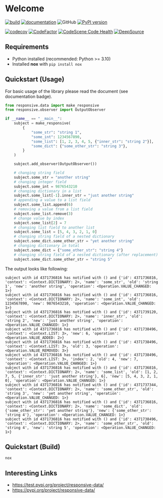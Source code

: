 # Welcome

[![build](https://github.com/thomas-lehmann-private/responsive-data/actions/workflows/build-action.yml/badge.svg)](https://github.com/thomas-lehmann-private/responsive-data/actions)
[![documentation](https://img.shields.io/badge/documentation-ok-%2300ff00)](https://thomas-lehmann-private.github.io/responsive-data)
![GitHub](https://img.shields.io/github/license/thomas-lehmann-private/responsive-data)
[![PyPI version](https://badge.fury.io/py/responsive-data.svg)](https://badge.fury.io/py/responsive-data)


[![codecov](https://codecov.io/gh/thomas-lehmann-private/responsive-data/branch/main/graph/badge.svg?token=QD9X5M8ATN)](https://codecov.io/gh/thomas-lehmann-private/responsive-data)
[![CodeFactor](https://www.codefactor.io/repository/github/thomas-lehmann-private/responsive-data/badge)](https://www.codefactor.io/repository/github/thomas-lehmann-private/responsive-data)
[![CodeScene Code Health](https://codescene.io/projects/24499/status-badges/code-health)](https://codescene.io/projects/24499)
[![DeepSource](https://deepsource.io/gh/thomas-lehmann-private/responsive-data.svg/?label=active+issues&show_trend=true&token=Rk85cJy_cMVxRNsMith_Fil9)](https://deepsource.io/gh/thomas-lehmann-private/responsive-data/?ref=repository-badge)


## Requirements

 - Python installed (recommended: Python >= 3.10)
 - Installed **nox** with `pip install nox`

## Quickstart (Usage)
For basic usage of the library please read the document (see documentation badge).

```py
from responsive.data import make_responsive
from responsive.observer import OutputObserver

if __name__ == "__main__":
    subject = make_responsive(
        {
            "some_str": "string 1",
            "some_int": 1234567890,
            "some_list": [1, 2, 3, 4, 5, {"inner_str": "string 2"}],
            "some_dict": {"some_other_str": "string 3"},
        }
    )

    subject.add_observer(OutputObserver())

    # changing string field
    subject.some_str = "another string"
    # changing integer field
    subject.some_int = 9876543210
    # changing dictionary in a list
    subject.some_list[-1].inner_str = "just another string"
    # appending a value to a list field
    subject.some_list.append(6)
    # removing a value from a list field
    subject.some_list.remove(3)
    # change value by index
    subject.some_list[2] = 7
    # changing list field to another list
    subject.some_list = [5, 4, 3, 2, 1, 0]
    # changing string field of a nested dictionary
    subject.some_dict.some_other_str = "yet another string"
    # changing dictionary in total
    subject.some_dict = {"some_other_str": "string 4"}
    # changing string field of a nested dictionary (after replacement)
    subject.some_dict.some_other_str = "string 5"

```

The output looks like following:

```
subject with id 4371736816 has notified with () and {'id': 4371736816, 'context': <Context.DICTIONARY: 2>, 'name': 'some_str', 'old': 'string 1', 'new': 'another string', 'operation': <Operation.VALUE_CHANGED: 1>}
subject with id 4371736816 has notified with () and {'id': 4371736816, 'context': <Context.DICTIONARY: 2>, 'name': 'some_int', 'old': 1234567890, 'new': 9876543210, 'operation': <Operation.VALUE_CHANGED: 1>}
subject with id 4371736816 has notified with () and {'id': 4371739120, 'context': <Context.DICTIONARY: 2>, 'name': 'inner_str', 'old': 'string 2', 'new': 'just another string', 'operation': <Operation.VALUE_CHANGED: 1>}
subject with id 4371736816 has notified with () and {'id': 4371738496, 'context': <Context.LIST: 3>, 'new': 6, 'operation': <Operation.VALUE_ADDED: 2>}
subject with id 4371736816 has notified with () and {'id': 4371738496, 'context': <Context.LIST: 3>, 'old': 3, 'operation': <Operation.VALUE_REMOVED: 3>}
subject with id 4371736816 has notified with () and {'id': 4371738496, 'context': <Context.LIST: 3>, 'index': 2, 'old': 4, 'new': 7, 'operation': <Operation.VALUE_CHANGED: 1>}
subject with id 4371736816 has notified with () and {'id': 4371736816, 'context': <Context.DICTIONARY: 2>, 'name': 'some_list', 'old': [1, 2, 7, 5, {'inner_str': 'just another string'}, 6], 'new': [5, 4, 3, 2, 1, 0], 'operation': <Operation.VALUE_CHANGED: 1>}
subject with id 4371736816 has notified with () and {'id': 4371737344, 'context': <Context.DICTIONARY: 2>, 'name': 'some_other_str', 'old': 'string 3', 'new': 'yet another string', 'operation': <Operation.VALUE_CHANGED: 1>}
subject with id 4371736816 has notified with () and {'id': 4371736816, 'context': <Context.DICTIONARY: 2>, 'name': 'some_dict', 'old': {'some_other_str': 'yet another string'}, 'new': {'some_other_str': 'string 4'}, 'operation': <Operation.VALUE_CHANGED: 1>}
subject with id 4371736816 has notified with () and {'id': 4371738496, 'context': <Context.DICTIONARY: 2>, 'name': 'some_other_str', 'old': 'string 4', 'new': 'string 5', 'operation': <Operation.VALUE_CHANGED: 1>}
```

## Quickstart (Build)

```
nox
```

 ## Interesting Links

  - https://test.pypi.org/project/responsive-data/
  - https://pypi.org/project/responsive-data/

